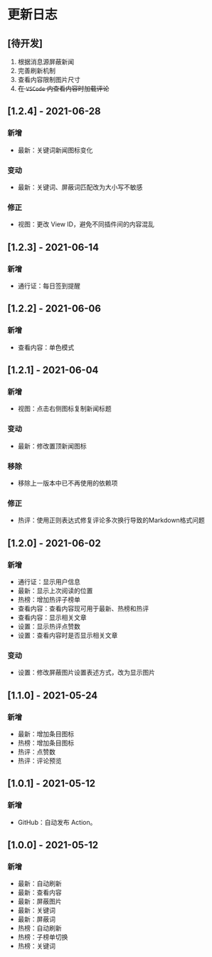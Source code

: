 # 更新日志

## [待开发]

1. 根据消息源屏蔽新闻
2. 完善刷新机制
3. 查看内容限制图片尺寸
4. ~~在 `VSCode` 内查看内容时加载评论~~

## [1.2.4] - 2021-06-28
### 新增

* 最新：关键词新闻图标变化

### 变动

* 最新：关键词、屏蔽词匹配改为大小写不敏感

### 修正

* 视图：更改 View ID，避免不同插件间的内容混乱

## [1.2.3] - 2021-06-14
### 新增

* 通行证：每日签到提醒

## [1.2.2] - 2021-06-06
### 新增

* 查看内容：单色模式

## [1.2.1] - 2021-06-04
### 新增

* 视图：点击右侧图标复制新闻标题

### 变动

* 最新：修改置顶新闻图标

### 移除

* 移除上一版本中已不再使用的依赖项

### 修正

* 热评：使用正则表达式修复评论多次换行导致的Markdown格式问题

## [1.2.0] - 2021-06-02
### 新增

* 通行证：显示用户信息
* 最新：显示上次阅读的位置
* 热榜：增加热评子榜单
* 查看内容：查看内容现可用于最新、热榜和热评
* 查看内容：显示相关文章
* 设置：显示热评点赞数
* 设置：查看内容时是否显示相关文章

### 变动

* 设置：修改屏蔽图片设置表述方式，改为显示图片

## [1.1.0] - 2021-05-24
### 新增

* 最新：增加条目图标
* 热榜：增加条目图标
* 热评：点赞数
* 热评：评论预览

## [1.0.1] - 2021-05-12
### 新增

* GitHub：自动发布 Action。

## [1.0.0] - 2021-05-12
### 新增

* 最新：自动刷新
* 最新：查看内容
* 最新：屏蔽图片
* 最新：关键词
* 最新：屏蔽词
* 热榜：自动刷新
* 热榜：子榜单切换
* 热榜：关键词

<!--
### 新增
### 变动
### 废弃
### 移除
### 修正
### 安全
->
